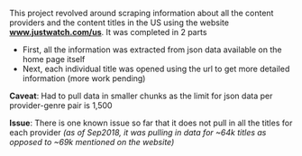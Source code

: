 This project revolved around scraping information about all the content providers and the content titles in the US using the website **www.justwatch.com/us**. It was completed in 2 parts

 - First, all the information was extracted from json data available on the home page itself
 - Next, each individual title was opened using the url to get more detailed information (more work pending)
 

**Caveat**: Had to pull data in smaller chunks as the limit for json data per provider-genre pair is 1,500 

**Issue**: There is one known issue so far that it does not pull in all the titles for each provider 
*(as of Sep2018, it was pulling in data for ~64k titles as opposed to ~69k mentioned on the website)*

